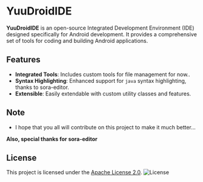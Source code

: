 # YuuDroidIDE

**YuuDroidIDE** is an open-source Integrated Development Environment (IDE) designed specifically for Android development. It provides a comprehensive set of tools for coding and building Android applications.

## Features

- **Integrated Tools**: Includes custom tools for file management for now..
- **Syntax Highlighting**: Enhanced support for `java` syntax highlighting, thanks to sora-editor.
- **Extensible**: Easily extendable with custom utility classes and features.

## Note

- I hope that you all will contribute on this project to make it much better...

**Also, special thanks for sora-editor**

## License

This project is licensed under the [Apache License 2.0](LICENSE).
![License](https://img.shields.io/badge/License-Apache%202.0-blue.svg)
